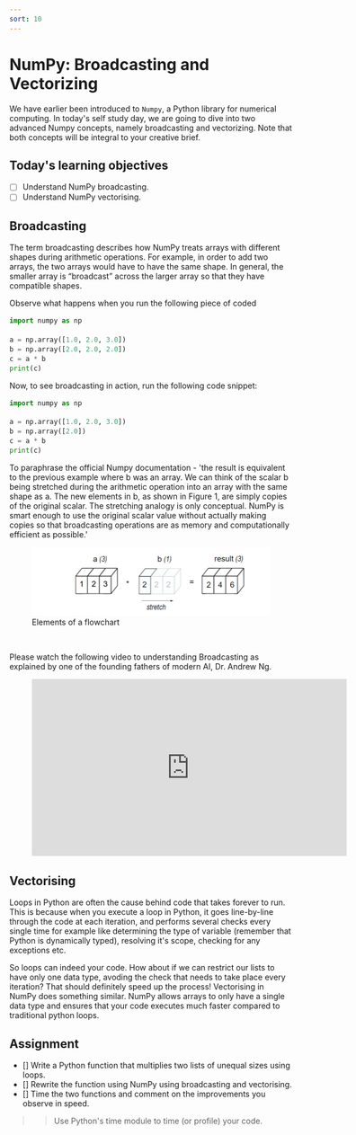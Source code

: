 ```yaml
---
sort: 10
---
```


# NumPy: Broadcasting and Vectorizing

We have earlier been introduced to  ```Numpy```, a Python library for numerical computing. In today's self study day, we are going to dive into two advanced Numpy concepts, namely broadcasting and vectorizing. Note that both concepts will be integral to your creative brief.

## Today's learning objectives
- [ ] Understand NumPy broadcasting.
- [ ] Understand NumPy vectorising.

## Broadcasting

The term broadcasting describes how NumPy treats arrays with different shapes during arithmetic operations. For example, in order to add two arrays, the two arrays would have to have the same shape. In general, the smaller array is “broadcast” across the larger array so that they have compatible shapes.

Observe what happens when you run the following piece of coded

```python
import numpy as np

a = np.array([1.0, 2.0, 3.0])
b = np.array([2.0, 2.0, 2.0])
c = a * b
print(c)
```
Now, to see broadcasting in action, run the following code snippet:

```python
import numpy as np

a = np.array([1.0, 2.0, 3.0])
b = np.array([2.0])
c = a * b
print(c)
```

To paraphrase the official Numpy documentation - 'the result is equivalent to the previous example where b was an array. We can think of the scalar b being stretched during the arithmetic operation into an array with the same shape as a. The new elements in b, as shown in Figure 1, are simply copies of the original scalar. The stretching analogy is only conceptual. NumPy is smart enough to use the original scalar value without actually making copies so that broadcasting operations are as memory and computationally efficient as possible.'

<figure>
    <img src=".\assets\broadcasting.PNG" />
    <figcaption>Elements of a flowchart</figcaption>
</figure>
<br>

Please watch the following video to understanding Broadcasting as explained by one of the founding fathers of modern AI, Dr. Andrew Ng.

<!-- blank line -->
<figure class="video_container">
<iframe width="560" height="315" src="https://www.youtube.com/embed/tKcLaGdvabM?controls=0" title="YouTube video player" frameborder="0" allow="accelerometer; autoplay; clipboard-write; encrypted-media; gyroscope; picture-in-picture" allowfullscreen></iframe>
</figure>
<!-- blank line -->

## Vectorising

Loops in Python are often the cause behind code that takes forever to run. This is because when you execute a loop in Python, it goes line-by-line through the code at each iteration, and performs several checks every single time for example like determining the type of variable (remember that Python is dynamically typed), resolving it's scope, checking for any exceptions etc.

So loops can indeed your code. How about if we can restrict our lists to have only one data type, avoding the check that needs to take place every iteration? That should definitely speed up the process! Vectorising in NumPy does something similar. NumPy allows arrays to only have a single data type and ensures that your code executes much faster compared to traditional python loops.

## Assignment

- [] Write a Python function that multiplies two lists of unequal sizes using loops.
- [] Rewrite the function using NumPy using broadcasting and vectorising.
- [] Time the two functions and comment on the improvements you observe in speed.

>> Use Python's time module to time (or profile) your code.
